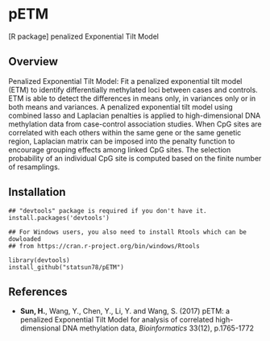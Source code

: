 # pETM
[R package] penalized Exponential Tilt Model

## Overview

Penalized Exponential Tilt Model: Fit a penalized exponential tilt model (ETM) to identify differentially methylated loci between cases and controls. ETM is able to detect the differences in means only, in variances only or in both means and variances. A penalized exponential tilt model using combined lasso and Laplacian penalties is applied to high-dimensional DNA methylation data from case-control association studies. When CpG sites are correlated with each others within the same gene or the same genetic region, Laplacian matrix can be imposed into the penalty function to encourage grouping effects among linked CpG sites. The  selection probability of an individual CpG site is computed based on the finite number of resamplings. 

## Installation

```
## "devtools" package is required if you don't have it.  
install.packages('devtools')

## For Windows users, you also need to install Rtools which can be dowloaded
## from https://cran.r-project.org/bin/windows/Rtools

library(devtools)
install_github("statsun78/pETM")
```

## References

* **Sun, H.**, Wang, Y., Chen, Y., Li, Y. and Wang, S. (2017) pETM: a penalized Exponential Tilt Model for analysis of correlated high-dimensional DNA methylation data, *Bioinformatics* 33(12), p.1765-1772
